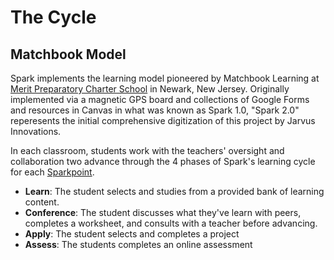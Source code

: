 # The Cycle

## Matchbook Model
Spark implements the learning model pioneered by Matchbook Learning at
[Merit Preparatory Charter School](http://merit.matchbooklearning.com/) in Newark, New Jersey.
Originally implemented via a magnetic GPS board and collections of Google Forms and resources
in Canvas in what was known as Spark 1.0, "Spark 2.0" reperesents the initial comprehensive
digitization of this project by Jarvus Innovations.

In each classroom, students work with the teachers' oversight and collaboration two advance through
the 4 phases of Spark's learning cycle for each [Sparkpoint](sparkpoints.md).

- **Learn**: The student selects and studies from a provided bank of learning content.
- **Conference**: The student discusses what they've learn with peers, completes a worksheet, and consults with a teacher before advancing.
- **Apply**: The student selects and completes a project
- **Assess**: The students completes an online assessment
